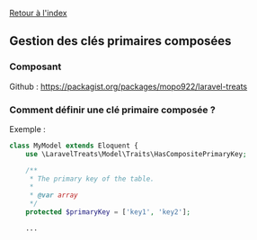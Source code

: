 [Retour à l'index](../index.md)

## Gestion des clés primaires composées ##

### Composant

Github : 
https://packagist.org/packages/mopo922/laravel-treats

### Comment définir une clé primaire composée ?

Exemple :
```php
class MyModel extends Eloquent {
    use \LaravelTreats\Model\Traits\HasCompositePrimaryKey;

    /**
     * The primary key of the table.
     *
     * @var array
     */
    protected $primaryKey = ['key1', 'key2'];

    ...
```
